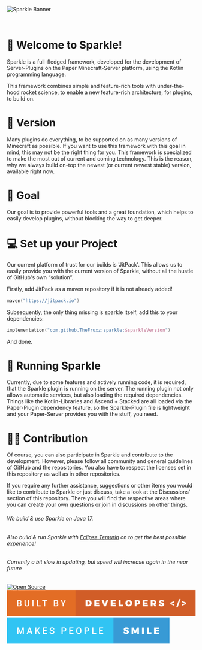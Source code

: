 ![Sparkle Banner](https://github.com/TheFruxz/Sparkle/assets/28064149/afc38217-fd82-4901-ae60-4d3c7c195753)

<br>

# 👋 Welcome to Sparkle!
Sparkle is a full-fledged framework, developed for the development of Server-Plugins on the Paper Minecraft-Server platform, using the Kotlin programming language.

This framework combines simple and feature-rich tools with under-the-hood rocket science, to enable a new feature-rich architecture, for plugins, to build on.

# 📑 Version
Many plugins do everything, to be supported on as many versions of Minecraft as possible. If you want to use this framework with this goal in mind, this may not be the right thing for you. This framework is specialized to make the most out of current and coming technology. This is the reason, why we always build on-top the newest (or current newest stable) version, available right now.

# 🎯 Goal
Our goal is to provide powerful tools and a great foundation, which helps to easily develop plugins, without blocking the way to get deeper.

# 💻 Set up your Project
Our current platform of trust for our builds is 'JitPack'. This allows us to easily provide you with the current version of Sparkle, without all the hustle of GitHub's own “solution”.

Firstly, add JitPack as a maven repository if it is not already added!
```kotlin
maven("https://jitpack.io")
```

Subsequently, the only thing missing is sparkle itself, add this to your dependencies:
```kotlin
implementation("com.github.TheFruxz:sparkle:$sparkleVersion")
```

And done.

# 🌋 Running Sparkle
Currently, due to some features and actively running code, it is required, that the Sparkle plugin is running on the server.
The running plugin not only allows automatic services, but also loading the required dependencies.
Things like the Kotlin-Libraries and Ascend + Stacked are all loaded via the Paper-Plugin dependency feature, so the Sparkle-Plugin file is lightweight and your Paper-Server provides you with the stuff, you need.

# 🧑‍💻 Contribution

Of course, you can also participate in Sparkle and contribute to the development. However, please follow all community and general guidelines of GitHub and the repositories. You also have to respect the licenses set in this repository as well as in other repositories.

If you require any further assistance, suggestions or other items you would like to contribute to Sparkle or just discuss, take a look at the Discussions' section of this repository. There you will find the respective areas where you can create your own questions or join in discussions on other things.

###### We build & use Sparkle on Java 17.
###### Also build & run Sparkle with [Eclipse Temurin](https://adoptium.net/) on to get the best possible experience!
###### Currently a bit slow in updating, but speed will increase again in the near future

[![Open Source](https://raw.githubusercontent.com/BraveUX/for-the-badge/master/src/images/badges/open-source.svg)](https://github.com/TheFruxz/Sparkle/blob/main/LICENSE)
[![Built by developers](https://raw.githubusercontent.com/BraveUX/for-the-badge/master/src/images/badges/built-by-developers.svg)](https://github.com/TheFruxz/Sparkle/graphs/contributors)
[![Written in Kotlin](https://raw.githubusercontent.com/BraveUX/for-the-badge/master/src/images/badges/makes-people-smile.svg)](https://github.com/JetBrains/kotlin)
